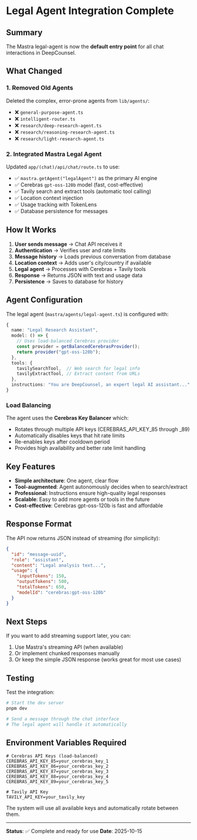 # Legal Agent Integration Complete

## Summary

The Mastra legal-agent is now the **default entry point** for all chat interactions in DeepCounsel.

## What Changed

### 1. Removed Old Agents

Deleted the complex, error-prone agents from `lib/agents/`:

- ❌ `general-purpose-agent.ts`
- ❌ `intelligent-router.ts`
- ❌ `research/deep-research-agent.ts`
- ❌ `research/reasoning-research-agent.ts`
- ❌ `research/light-research-agent.ts`

### 2. Integrated Mastra Legal Agent

Updated `app/(chat)/api/chat/route.ts` to use:

- ✅ `mastra.getAgent("legalAgent")` as the primary AI engine
- ✅ Cerebras `gpt-oss-120b` model (fast, cost-effective)
- ✅ Tavily search and extract tools (automatic tool calling)
- ✅ Location context injection
- ✅ Usage tracking with TokenLens
- ✅ Database persistence for messages

## How It Works

1. **User sends message** → Chat API receives it
2. **Authentication** → Verifies user and rate limits
3. **Message history** → Loads previous conversation from database
4. **Location context** → Adds user's city/country if available
5. **Legal agent** → Processes with Cerebras + Tavily tools
6. **Response** → Returns JSON with text and usage data
7. **Persistence** → Saves to database for history

## Agent Configuration

The legal agent (`mastra/agents/legal-agent.ts`) is configured with:

```typescript
{
  name: "Legal Research Assistant",
  model: () => {
    // Uses load-balanced Cerebras provider
    const provider = getBalancedCerebrasProvider();
    return provider("gpt-oss-120b");
  },
  tools: {
    tavilySearchTool,  // Web search for legal info
    tavilyExtractTool, // Extract content from URLs
  },
  instructions: "You are DeepCounsel, an expert legal AI assistant..."
}
```

### Load Balancing

The agent uses the **Cerebras Key Balancer** which:

- Rotates through multiple API keys (CEREBRAS_API_KEY_85 through \_89)
- Automatically disables keys that hit rate limits
- Re-enables keys after cooldown period
- Provides high availability and better rate limit handling

## Key Features

- **Simple architecture**: One agent, clear flow
- **Tool-augmented**: Agent autonomously decides when to search/extract
- **Professional**: Instructions ensure high-quality legal responses
- **Scalable**: Easy to add more agents or tools in the future
- **Cost-effective**: Cerebras gpt-oss-120b is fast and affordable

## Response Format

The API now returns JSON instead of streaming (for simplicity):

```json
{
  "id": "message-uuid",
  "role": "assistant",
  "content": "Legal analysis text...",
  "usage": {
    "inputTokens": 150,
    "outputTokens": 500,
    "totalTokens": 650,
    "modelId": "cerebras:gpt-oss-120b"
  }
}
```

## Next Steps

If you want to add streaming support later, you can:

1. Use Mastra's streaming API (when available)
2. Or implement chunked responses manually
3. Or keep the simple JSON response (works great for most use cases)

## Testing

Test the integration:

```bash
# Start the dev server
pnpm dev

# Send a message through the chat interface
# The legal agent will handle it automatically
```

## Environment Variables Required

```env
# Cerebras API Keys (load-balanced)
CEREBRAS_API_KEY_85=your_cerebras_key_1
CEREBRAS_API_KEY_86=your_cerebras_key_2
CEREBRAS_API_KEY_87=your_cerebras_key_3
CEREBRAS_API_KEY_88=your_cerebras_key_4
CEREBRAS_API_KEY_89=your_cerebras_key_5

# Tavily API Key
TAVILY_API_KEY=your_tavily_key
```

The system will use all available keys and automatically rotate between them.

---

**Status**: ✅ Complete and ready for use
**Date**: 2025-10-15
